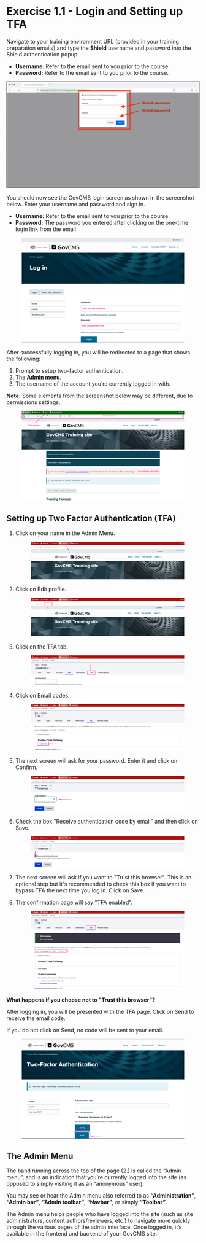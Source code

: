 # Exercise 1.1 - Login and Setting up TFA

Navigate to your training environment URL (provided in your training preparation emails) and type the **Shield** username and password into the Shield authentication popup:

* **Username:** Refer to the email sent to you prior to the course.
* **Password:** Refer to the email sent to you prior to the course.

![Image of shield pop-up](../.gitbook/assets/Unit-1-Shield-Login-2.png)

You should now see the GovCMS login screen as shown in the screenshot below. Enter your username and password and sign in.

* **Username:** Refer to the email sent to you prior to the course
* **Password:** The password you entered after clicking on the one-time login link from the email

<figure><img src="../.gitbook/assets/image (3) (1) (1) (1).png" alt=""><figcaption></figcaption></figure>

After successfully logging in, you will be redirected to a page that shows the following:

1. Prompt to setup two-factor authentication.
2. The **Admin menu**.
3. The username of the account you’re currently logged in with.

**Note:** Some elements from the screenshot below may be different, due to permissions settings.

<figure><img src="../.gitbook/assets/image (4) (1).png" alt=""><figcaption></figcaption></figure>

## Setting up Two Factor Authentication (TFA)

1.  Click on your name in the Admin Menu.

    <figure><img src="../.gitbook/assets/image (5).png" alt=""><figcaption></figcaption></figure>
2.  Click on Edit profile.

    <figure><img src="../.gitbook/assets/image (6).png" alt=""><figcaption></figcaption></figure>
3.  Click on the TFA tab.

    <figure><img src="../.gitbook/assets/image (7).png" alt=""><figcaption></figcaption></figure>
4.  Click on Email codes.

    <figure><img src="../.gitbook/assets/image (8).png" alt=""><figcaption></figcaption></figure>


5.  The next screen will ask for your password. Enter it and click on Confirm.

    <figure><img src="../.gitbook/assets/image (9).png" alt=""><figcaption></figcaption></figure>


6.  Check the box "Receive authentication code by email" and then click on Save.

    <figure><img src="../.gitbook/assets/image (10).png" alt=""><figcaption></figcaption></figure>


7. The next screen will ask if you want to "Trust this browser". This is an optional step but it's recommended to check this box if you want to bypass TFA the next time you log in. Click on Save.
8.  The confirmation page will say "TFA enabled".

    <figure><img src="../.gitbook/assets/image (11).png" alt=""><figcaption></figcaption></figure>



**What happens if you choose not to "Trust this browser"?**

After logging in, you will be presented with the TFA page. Click on Send to receive the email code.&#x20;

If you do not click on Send, no code will be sent to your email.

<figure><img src="../.gitbook/assets/image (12).png" alt=""><figcaption></figcaption></figure>

## The Admin Menu

The band running across the top of the page (2.) is called the “Admin menu”, and is an indication that you’re currently logged into the site (as opposed to simply visiting it as an “anonymous” user).

You may see or hear the Admin menu also referred to as **“Administration”**, **“Admin bar”**, **“Admin toolbar”**, **“Navbar”**, or simply **“Toolbar”**.

The Admin menu helps people who have logged into the site (such as site administrators, content authors/reviewers, etc.) to navigate more quickly through the various pages of the admin interface. Once logged in, it’s available in the frontend and backend of your GovCMS site.
